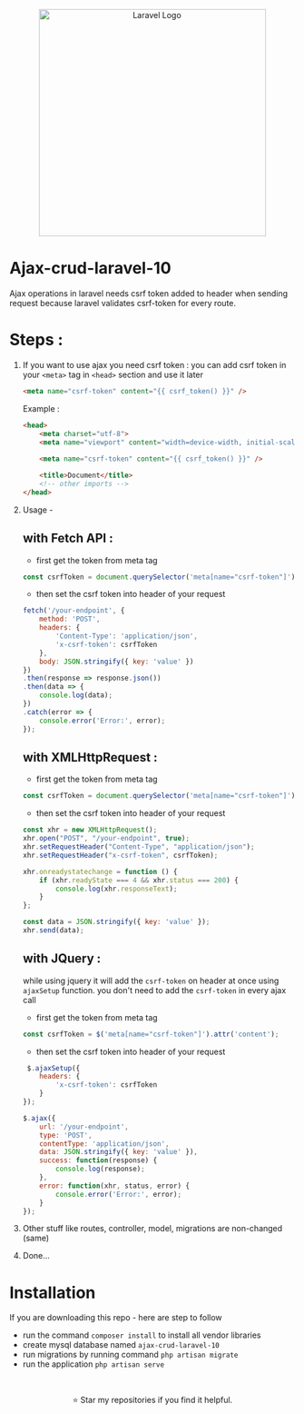 <p align="center"><a href="https://laravel.com" target="_blank"><img src="https://raw.githubusercontent.com/laravel/art/master/logo-lockup/5%20SVG/2%20CMYK/1%20Full%20Color/laravel-logolockup-cmyk-red.svg" width="400" alt="Laravel Logo"></a></p>

# Ajax-crud-laravel-10
  Ajax operations in laravel needs csrf token added to header when sending request because laravel validates csrf-token for every route.

# Steps : 

1. If you want to use ajax you need csrf token : you can add csrf token in your `<meta>` tag in `<head>` section and use it later
    ```html
    <meta name="csrf-token" content="{{ csrf_token() }}" />
    ```
    Example : 
    ```html
    <head>
        <meta charset="utf-8">
        <meta name="viewport" content="width=device-width, initial-scale=1">
        
        <meta name="csrf-token" content="{{ csrf_token() }}" />

        <title>Document</title>
        <!-- other imports -->
    </head>
    ```

2. Usage - 
    
    ## with Fetch API : 
    - first get the token from meta tag
    ```js
    const csrfToken = document.querySelector('meta[name="csrf-token"]').getAttribute('content');
    ```
    - then set the csrf token into header of your request
    ```js
    fetch('/your-endpoint', {
        method: 'POST',
        headers: {
            'Content-Type': 'application/json',
            'x-csrf-token': csrfToken
        },
        body: JSON.stringify({ key: 'value' })
    })
    .then(response => response.json())
    .then(data => {
        console.log(data);
    })
    .catch(error => {
        console.error('Error:', error);
    });
    ```

    ## with XMLHttpRequest : 
     - first get the token from meta tag
    ```js
   const csrfToken = document.querySelector('meta[name="csrf-token"]').getAttribute('content');
    ```
    - then set the csrf token into header of your request
    ```js
    const xhr = new XMLHttpRequest();
    xhr.open("POST", "/your-endpoint", true);
    xhr.setRequestHeader("Content-Type", "application/json");
    xhr.setRequestHeader("x-csrf-token", csrfToken);

    xhr.onreadystatechange = function () {
        if (xhr.readyState === 4 && xhr.status === 200) {
            console.log(xhr.responseText);
        }
    };

    const data = JSON.stringify({ key: 'value' });
    xhr.send(data);
    ```

    ## with JQuery : 
    while using jquery it will add the `csrf-token` on header at once using `ajaxSetup` function. you don't need to add the `csrf-token` in every ajax call 
     - first get the token from meta tag
    ```js
   const csrfToken = $('meta[name="csrf-token"]').attr('content');
    ```
    - then set the csrf token into header of your request
    ```js
     $.ajaxSetup({
        headers: {
            'x-csrf-token': csrfToken 
        }
    });

    $.ajax({
        url: '/your-endpoint',
        type: 'POST',
        contentType: 'application/json',
        data: JSON.stringify({ key: 'value' }),
        success: function(response) {
            console.log(response);
        },
        error: function(xhr, status, error) {
            console.error('Error:', error);
        }
    }); 
    ```

3. Other stuff like routes, controller, model, migrations are non-changed (same)

4. Done...

# Installation
 If you are downloading this repo - here are step to follow
- run the command `composer install` to install all vendor libraries
- create mysql database named `ajax-crud-laravel-10` 
- run migrations by running command `php artisan migrate`
- run the application `php artisan serve`

<br />
<p align="center">⭐️ Star my repositories if you find it helpful.</p>
